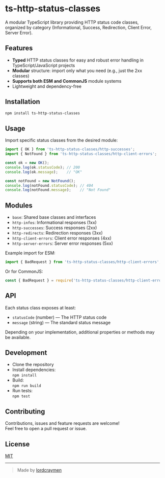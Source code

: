 
# ts-http-status-classes

A modular TypeScript library providing HTTP status code classes, organized by category (Informational, Success, Redirection, Client Error, Server Error).

## Features

- **Typed** HTTP status classes for easy and robust error handling in TypeScript/JavaScript projects
- **Modular** structure: import only what you need (e.g., just the 2xx classes)
- **Supports both ESM and CommonJS** module systems
- Lightweight and dependency-free

## Installation

```bash
npm install ts-http-status-classes
```

## Usage

Import specific status classes from the desired module:

```typescript
import { OK } from 'ts-http-status-classes/http-successes';
import { NotFound } from 'ts-http-status-classes/http-client-errors';

const ok = new OK();
console.log(ok.statusCode); // 200
console.log(ok.message);    // "OK"

const notFound = new NotFound();
console.log(notFound.statusCode); // 404
console.log(notFound.message);    // "Not Found"
```

## Modules

- `base`: Shared base classes and interfaces
- `http-infos`: Informational responses (1xx)
- `http-successes`: Success responses (2xx)
- `http-redirects`: Redirection responses (3xx)
- `http-client-errors`: Client error responses (4xx)
- `http-server-errors`: Server error responses (5xx)

Example import for ESM:

```typescript
import { BadRequest } from 'ts-http-status-classes/http-client-errors';
```

Or for CommonJS:

```javascript
const { BadRequest } = require('ts-http-status-classes/http-client-errors');
```

## API

Each status class exposes at least:

- `statusCode` (number) — The HTTP status code
- `message` (string) — The standard status message

Depending on your implementation, additional properties or methods may be available.

## Development

- Clone the repository
- Install dependencies:  
  `npm install`
- Build:  
  `npm run build`
- Run tests:  
  `npm test`

## Contributing

Contributions, issues and feature requests are welcome!  
Feel free to open a pull request or issue.

## License

[MIT](./LICENSE)

---

> Made by [lordcraymen](https://github.com/lordcraymen)
